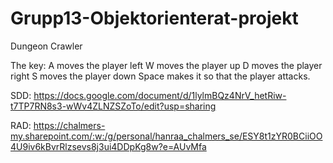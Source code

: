 # Grupp13-Objektorienterat-projekt

Dungeon Crawler

The key:
A moves the player left
W moves the player up
D moves the player right
S moves the player down
Space makes it so that the player attacks. 

SDD: https://docs.google.com/document/d/1lylmBQz4NrV_hetRiw-t7TP7RN8s3-wWv4ZLNZSZoTo/edit?usp=sharing

RAD: https://chalmers-my.sharepoint.com/:w:/g/personal/hanraa_chalmers_se/ESY8t1zYR0BCiiOO4U9iv6kBvrRlzsevs8j3ui4DDpKg8w?e=AUvMfa
